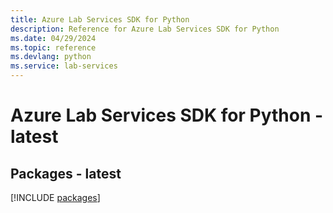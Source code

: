 ```yaml
---
title: Azure Lab Services SDK for Python
description: Reference for Azure Lab Services SDK for Python
ms.date: 04/29/2024
ms.topic: reference
ms.devlang: python
ms.service: lab-services
---
```

# Azure Lab Services SDK for Python - latest
## Packages - latest
[!INCLUDE [packages](lab-services-index.md)]